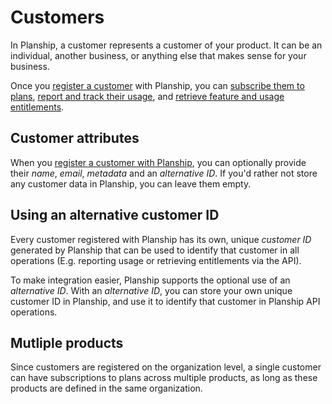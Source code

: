 # Customers

In Planship, a customer represents a customer of your product. It can be an individual, another business, or anything else that makes sense for your business.

Once you [register a customer](/integration/customers) with Planship, you can [subscribe them to plans](/integration/subscriptions), [report and track their usage](/integration/usage), and [retrieve feature and usage entitlements](/integration/entitlements).

## Customer attributes

When you [register a customer with Planship](/integration/customers), you can optionally provide their _name_, _email_, _metadata_ and an _alternative ID_. If you'd rather not store any customer data in Planship, you can leave them empty.

## Using an alternative customer ID

Every customer registered with Planship has its own, unique _customer ID_ generated by Planship that can be used to identify that customer in all operations (E.g. reporting usage or retrieving entitlements via the API).

To make integration easier, Planship supports the optional use of an _alternative ID_. With an _alternative ID_, you can store your own unique customer ID in Planship, and use it to identify that customer in Planship API operations.

## Mutliple products

Since customers are registered on the organization level, a single customer can have subscriptions to plans across multiple products, as long as these products are defined in the same organization.
